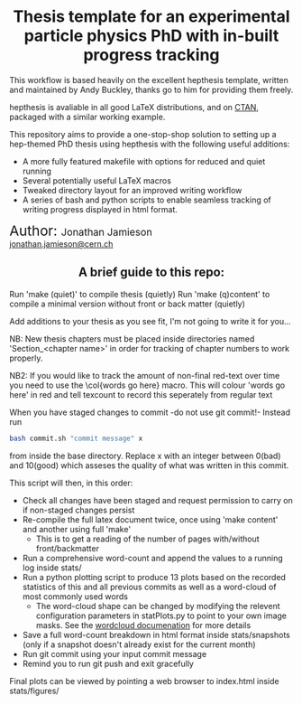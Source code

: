 # <div align="center">Thesis template for an experimental particle physics PhD with in-built progress tracking</div> #

This workflow is based heavily on the excellent hepthesis template, written and maintained by Andy Buckley, thanks go to him for providing them freely. 

hepthesis is avaliable in all good LaTeX distributions, and on [CTAN](https://ctan.org/pkg/hepthesis?lang=en), packaged with a similar working example.

This repository aims to provide a one-stop-shop solution to setting up a hep-themed PhD thesis using hepthesis with the following useful additions:
- A more fully featured makefile with options for reduced and quiet running
- Several potentially useful LaTeX macros
- Tweaked directory layout for an improved writing workflow 
- A series of bash and python scripts to enable seamless tracking of writing progress displayed in html format.

<span style="font-size:1.75em">Author: </span> <span style="font-size:1.25em"> Jonathan Jamieson </span>\
jonathan.jamieson@cern.ch

## <div align="center"> A brief guide to this repo: </div> ##

Run 'make (quiet)' to compile thesis (quietly)
Run 'make (q)content' to compile a minimal version without front or back matter (quietly) 

Add additions to your thesis as you see fit, I'm not going to write it for you...

NB: New thesis chapters must be placed inside directories named 'Section_\<chapter name\>' in order for tracking of chapter numbers to work properly. 

NB2: If you would like to track the amount of non-final red-text over time you need to use the \col{words go here} macro. This will colour 'words go here' in red and tell texcount to record this seperately from regular text

When you have staged changes to commit -do not use git commit!- Instead run 
```bash
bash commit.sh "commit message" x
```
from inside the base directory. Replace x with an integer between 0(bad) and 10(good) which asseses the quality of what was written in this commit. 

This script will then, in this order:
- Check all changes have been staged and request permission to carry on if non-staged changes persist
- Re-compile the full latex document twice, once using 'make content' and another using full 'make'
    - This is to get a reading of the number of pages with/without front/backmatter
- Run a comprehensive word-count and append the values to a running log inside stats/
- Run a python plotting script to produce 13 plots based on the recorded statistics of this and all previous commits as well as a word-cloud of most commonly used words
    - The word-cloud shape can be changed by modifying the relevent configuration parameters in statPlots&#46;py to point to your own image masks. See the [wordcloud documenation](https://amueller.github.io/word_cloud/) for more details
- Save a full word-count breakdown in html format inside stats/snapshots (only if a snapshot doesn't already exist for the current month)
- Run git commit using your input commit message
- Remind you to run git push and exit gracefully

Final plots can be viewed by pointing a web browser to index&#46;html inside stats/figures/
